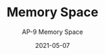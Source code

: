 ---
image_primary: "img/AP_Memory+Space_Art.jpg"
image_secondary: "img/AP_Memory+Space+Interior.jpg"
subtitle: "AP-9 Memory Space"
tags: 
  - "Wall Coverings"
title: "Memory Space"
href: "https://www.areaenvironments.com/order/ap9"
designer: "Andrea Pramuk"
category: "Wall Coverings"
manufacturer: "Area Environments"
slug: "/manufacturers/area-environments/wall-coverings/andrea-pramuk-memory-space"
date: "2021-05-07"
---